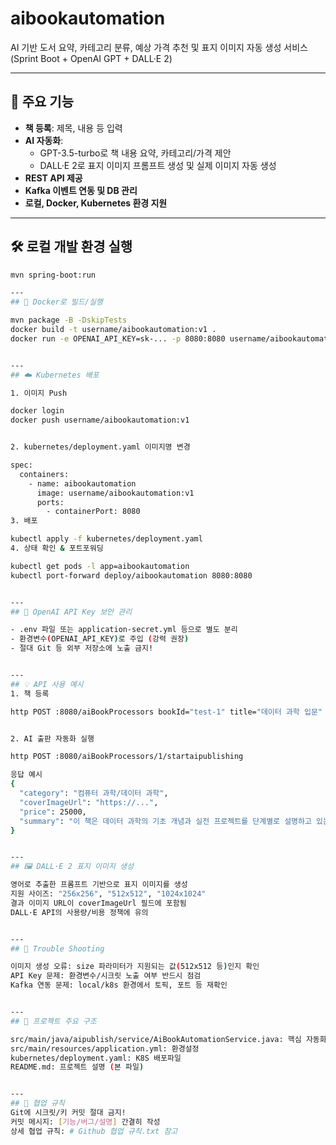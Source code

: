 # aibookautomation

AI 기반 도서 요약, 카테고리 분류, 예상 가격 추천 및 표지 이미지 자동 생성 서비스  
(Sprint Boot + OpenAI GPT + DALL·E 2)

---

## 🚀 주요 기능

- **책 등록**: 제목, 내용 등 입력
- **AI 자동화**:  
  - GPT-3.5-turbo로 책 내용 요약, 카테고리/가격 제안
  - DALL·E 2로 표지 이미지 프롬프트 생성 및 실제 이미지 자동 생성
- **REST API 제공**
- **Kafka 이벤트 연동 및 DB 관리**
- **로컬, Docker, Kubernetes 환경 지원**

---

## 🛠️ 로컬 개발 환경 실행

```bash
mvn spring-boot:run

---
## 🐳 Docker로 빌드/실행

mvn package -B -DskipTests
docker build -t username/aibookautomation:v1 .
docker run -e OPENAI_API_KEY=sk-... -p 8080:8080 username/aibookautomation:v1


---
## ☁️ Kubernetes 배포

1. 이미지 Push

docker login
docker push username/aibookautomation:v1


2. kubernetes/deployment.yaml 이미지명 변경

spec:
  containers:
    - name: aibookautomation
      image: username/aibookautomation:v1
      ports:
        - containerPort: 8080
3. 배포

kubectl apply -f kubernetes/deployment.yaml
4. 상태 확인 & 포트포워딩

kubectl get pods -l app=aibookautomation
kubectl port-forward deploy/aibookautomation 8080:8080


---
## 🔑 OpenAI API Key 보안 관리

- .env 파일 또는 application-secret.yml 등으로 별도 분리
- 환경변수(OPENAI_API_KEY)로 주입 (강력 권장)
- 절대 Git 등 외부 저장소에 노출 금지!


---
## 💡 API 사용 예시
1. 책 등록

http POST :8080/aiBookProcessors bookId="test-1" title="데이터 과학 입문" content="실전 데이터 과학 입문서"


2. AI 출판 자동화 실행

http POST :8080/aiBookProcessors/1/startaipublishing

응답 예시
{
  "category": "컴퓨터 과학/데이터 과학",
  "coverImageUrl": "https://...",
  "price": 25000,
  "summary": "이 책은 데이터 과학의 기초 개념과 실전 프로젝트를 단계별로 설명하고 있는 입문서입니다."
}


---
## 🖼️ DALL·E 2 표지 이미지 생성

영어로 추출한 프롬프트 기반으로 표지 이미지를 생성
지원 사이즈: "256x256", "512x512", "1024x1024"
결과 이미지 URL이 coverImageUrl 필드에 포함됨
DALL·E API의 사용량/비용 정책에 유의


---
## 📝 Trouble Shooting

이미지 생성 오류: size 파라미터가 지원되는 값(512x512 등)인지 확인
API Key 문제: 환경변수/시크릿 노출 여부 반드시 점검
Kafka 연동 문제: local/k8s 환경에서 토픽, 포트 등 재확인


---
## 📁 프로젝트 주요 구조

src/main/java/aipublish/service/AiBookAutomationService.java: 핵심 자동화 서비스
src/main/resources/application.yml: 환경설정
kubernetes/deployment.yaml: K8S 배포파일
README.md: 프로젝트 설명 (본 파일)


---
## 🤝 협업 규칙
Git에 시크릿/키 커밋 절대 금지!
커밋 메시지: [기능/버그/설명] 간결히 작성
상세 협업 규칙: # Github 협업 규칙.txt 참고